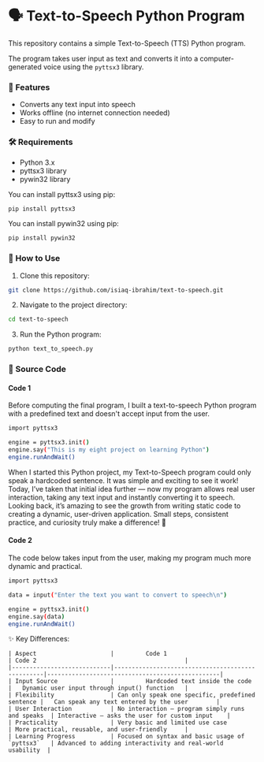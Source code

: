 # 🗣️ Text-to-Speech Python Program

This repository contains a simple Text-to-Speech (TTS) Python program.

The program takes user input as text and converts it into a computer-generated voice using the `pyttsx3` library.

### 🚀 Features
- Converts any text input into speech
- Works offline (no internet connection needed)
- Easy to run and modify

### 🛠️ Requirements
- Python 3.x
- pyttsx3 library
- pywin32 library

You can install pyttsx3 using pip:
```bash
pip install pyttsx3
```

You can install pywin32 using pip:
```bash
pip install pywin32
```

### 📄 How to Use
1. Clone this repository:
```bash
git clone https://github.com/isiaq-ibrahim/text-to-speech.git
```

2. Navigate to the project directory:
```bash
cd text-to-speech
```

3. Run the Python program:
```bash
python text_to_speech.py
```

### 📜 Source Code

#### Code 1

Before computing the final program, I built a text-to-speech Python program with a predefined text and doesn't accept input from the user.

```bash
import pyttsx3

engine = pyttsx3.init()
engine.say("This is my eight project on learning Python")
engine.runAndWait()
```

When I started this Python project, my Text-to-Speech program could only speak a hardcoded sentence. It was simple and exciting to see it work!
Today, I’ve taken that initial idea further — now my program allows real user interaction, taking any text input and instantly converting it to speech.
Looking back, it’s amazing to see the growth from writing static code to creating a dynamic, user-driven application.
Small steps, consistent practice, and curiosity truly make a difference! 🚀

#### Code 2

The code below takes input from the user, making my program much more dynamic and practical.

```bash
import pyttsx3

data = input("Enter the text you want to convert to speech\n")

engine = pyttsx3.init()
engine.say(data)
engine.runAndWait()
```

✨ Key Differences:
```
| Aspect                     |         Code 1                                   | Code 2                                          |
|----------------------------|--------------------------------------------------|-------------------------------------------------|
| Input Source               |         Hardcoded text inside the code           |   Dynamic user input through input() function   |
| Flexibility                | Can only speak one specific, predefined sentence |   Can speak any text entered by the user        |
| User Interaction           | No interaction — program simply runs and speaks  | Interactive — asks the user for custom input    |
| Practicality               | Very basic and limited use case                  | More practical, reusable, and user-friendly     |
| Learning Progress          | Focused on syntax and basic usage of `pyttsx3`   | Advanced to adding interactivity and real-world usability  |
```
